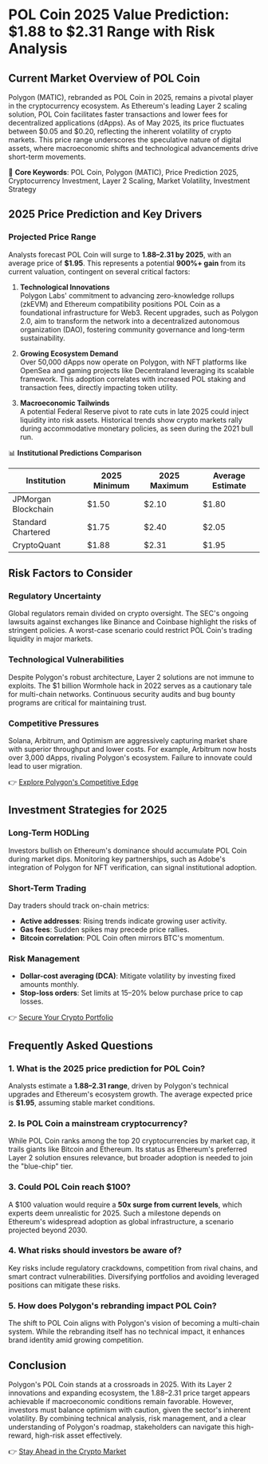 # POL Coin 2025 Value Prediction: $1.88 to $2.31 Range with Risk Analysis  

## Current Market Overview of POL Coin  

Polygon (MATIC), rebranded as POL Coin in 2025, remains a pivotal player in the cryptocurrency ecosystem. As Ethereum's leading Layer 2 scaling solution, POL Coin facilitates faster transactions and lower fees for decentralized applications (dApps). As of May 2025, its price fluctuates between $0.05 and $0.20, reflecting the inherent volatility of crypto markets. This price range underscores the speculative nature of digital assets, where macroeconomic shifts and technological advancements drive short-term movements.  

🔑 **Core Keywords**: POL Coin, Polygon (MATIC), Price Prediction 2025, Cryptocurrency Investment, Layer 2 Scaling, Market Volatility, Investment Strategy  

## 2025 Price Prediction and Key Drivers  

### Projected Price Range  

Analysts forecast POL Coin will surge to **$1.88–$2.31 by 2025**, with an average price of **$1.95**. This represents a potential **900%+ gain** from its current valuation, contingent on several critical factors:  

1. **Technological Innovations**  
   Polygon Labs' commitment to advancing zero-knowledge rollups (zkEVM) and Ethereum compatibility positions POL Coin as a foundational infrastructure for Web3. Recent upgrades, such as Polygon 2.0, aim to transform the network into a decentralized autonomous organization (DAO), fostering community governance and long-term sustainability.  

2. **Growing Ecosystem Demand**  
   Over 50,000 dApps now operate on Polygon, with NFT platforms like OpenSea and gaming projects like Decentraland leveraging its scalable framework. This adoption correlates with increased POL staking and transaction fees, directly impacting token utility.  

3. **Macroeconomic Tailwinds**  
   A potential Federal Reserve pivot to rate cuts in late 2025 could inject liquidity into risk assets. Historical trends show crypto markets rally during accommodative monetary policies, as seen during the 2021 bull run.  

📊 **Institutional Predictions Comparison**  

| Institution       | 2025 Minimum | 2025 Maximum | Average Estimate |  
|--------------------|--------------|--------------|------------------|  
| JPMorgan Blockchain  | $1.50        | $2.10        | $1.80            |  
| Standard Chartered   | $1.75        | $2.40        | $2.05            |  
| CryptoQuant          | $1.88        | $2.31        | $1.95            |  

## Risk Factors to Consider  

### Regulatory Uncertainty  

Global regulators remain divided on crypto oversight. The SEC's ongoing lawsuits against exchanges like Binance and Coinbase highlight the risks of stringent policies. A worst-case scenario could restrict POL Coin's trading liquidity in major markets.  

### Technological Vulnerabilities  

Despite Polygon's robust architecture, Layer 2 solutions are not immune to exploits. The $1 billion Wormhole hack in 2022 serves as a cautionary tale for multi-chain networks. Continuous security audits and bug bounty programs are critical for maintaining trust.  

### Competitive Pressures  

Solana, Arbitrum, and Optimism are aggressively capturing market share with superior throughput and lower costs. For example, Arbitrum now hosts over 3,000 dApps, rivaling Polygon's ecosystem. Failure to innovate could lead to user migration.  

👉 [Explore Polygon's Competitive Edge](https://bit.ly/okx-bonus)  

## Investment Strategies for 2025  

### Long-Term HODLing  

Investors bullish on Ethereum's dominance should accumulate POL Coin during market dips. Monitoring key partnerships, such as Adobe's integration of Polygon for NFT verification, can signal institutional adoption.  

### Short-Term Trading  

Day traders should track on-chain metrics:  
- **Active addresses**: Rising trends indicate growing user activity.  
- **Gas fees**: Sudden spikes may precede price rallies.  
- **Bitcoin correlation**: POL Coin often mirrors BTC's momentum.  

### Risk Management  

- **Dollar-cost averaging (DCA)**: Mitigate volatility by investing fixed amounts monthly.  
- **Stop-loss orders**: Set limits at 15–20% below purchase price to cap losses.  

👉 [Secure Your Crypto Portfolio](https://bit.ly/okx-bonus)  

## Frequently Asked Questions  

### 1. What is the 2025 price prediction for POL Coin?  
Analysts estimate a **$1.88–$2.31 range**, driven by Polygon's technical upgrades and Ethereum's ecosystem growth. The average expected price is **$1.95**, assuming stable market conditions.  

### 2. Is POL Coin a mainstream cryptocurrency?  
While POL Coin ranks among the top 20 cryptocurrencies by market cap, it trails giants like Bitcoin and Ethereum. Its status as Ethereum's preferred Layer 2 solution ensures relevance, but broader adoption is needed to join the "blue-chip" tier.  

### 3. Could POL Coin reach $100?  
A $100 valuation would require a **50x surge from current levels**, which experts deem unrealistic for 2025. Such a milestone depends on Ethereum's widespread adoption as global infrastructure, a scenario projected beyond 2030.  

### 4. What risks should investors be aware of?  
Key risks include regulatory crackdowns, competition from rival chains, and smart contract vulnerabilities. Diversifying portfolios and avoiding leveraged positions can mitigate these risks.  

### 5. How does Polygon's rebranding impact POL Coin?  
The shift to POL Coin aligns with Polygon's vision of becoming a multi-chain system. While the rebranding itself has no technical impact, it enhances brand identity amid growing competition.  

## Conclusion  

Polygon's POL Coin stands at a crossroads in 2025. With its Layer 2 innovations and expanding ecosystem, the $1.88–$2.31 price target appears achievable if macroeconomic conditions remain favorable. However, investors must balance optimism with caution, given the sector's inherent volatility. By combining technical analysis, risk management, and a clear understanding of Polygon's roadmap, stakeholders can navigate this high-reward, high-risk asset effectively.  

👉 [Stay Ahead in the Crypto Market](https://bit.ly/okx-bonus)
